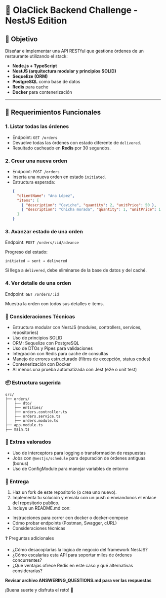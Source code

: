 # 🧪 OlaClick Backend Challenge - NestJS Edition

## 🎯 Objetivo

Diseñar e implementar una API RESTful que gestione órdenes de un restaurante utilizando el stack:

- **Node.js + TypeScript**
- **NestJS (arquitectura modular y principios SOLID)**
- **Sequelize (ORM)**
- **PostgreSQL** como base de datos
- **Redis** para cache
- **Docker** para contenerización

---

## 📌 Requerimientos Funcionales

### 1. Listar todas las órdenes

- Endpoint: `GET /orders`
- Devuelve todas las órdenes con estado diferente de `delivered`.
- Resultado cacheado en **Redis** por 30 segundos.

### 2. Crear una nueva orden

- Endpoint: `POST /orders`
- Inserta una nueva orden en estado `initiated`.
- Estructura esperada:
  ```json
  {
    "clientName": "Ana López",
    "items": [
      { "description": "Ceviche", "quantity": 2, "unitPrice": 50 },
      { "description": "Chicha morada", "quantity": 1, "unitPrice": 10 }
    ]
  }
  ```

### 3. Avanzar estado de una orden

Endpoint: `POST /orders/:id/advance`

Progreso del estado:

`initiated → sent → delivered`

Si llega a `delivered`, debe eliminarse de la base de datos y del caché.

### 4. Ver detalle de una orden

Endpoint: `GET /orders/:id`

Muestra la orden con todos sus detalles e items.

### 🧱 Consideraciones Técnicas

- Estructura modular con NestJS (modules, controllers, services, repositories)
- Uso de principios SOLID
- ORM: Sequelize con PostgreSQL
- Uso de DTOs y Pipes para validaciones
- Integración con Redis para cache de consultas
- Manejo de errores estructurado (filtros de excepción, status codes)
- Contenerización con Docker
- Al menos una prueba automatizada con Jest (e2e o unit test)

### 📦 Estructura sugerida

```
src/
├── orders/
│   ├── dto/
│   ├── entities/
│   ├── orders.controller.ts
│   ├── orders.service.ts
│   ├── orders.module.ts
├── app.module.ts
├── main.ts
```

### 📘 Extras valorados

- Uso de interceptors para logging o transformación de respuestas
- Jobs con `@nestjs/schedule` para depuración de órdenes antiguas (bonus)
- Uso de ConfigModule para manejar variables de entorno

### 🚀 Entrega

1. Haz un fork de este repositorio (o crea uno nuevo).
2. Implementa tu solución y enviala con un push o enviandonos el enlace del repositorio publico.
3. Incluye un README.md con:

- Instrucciones para correr con docker o docker-compose
- Cómo probar endpoints (Postman, Swagger, cURL)
- Consideraciones técnicas

❓ Preguntas adicionales

- ¿Cómo desacoplarías la lógica de negocio del framework NestJS?
- ¿Cómo escalarías esta API para soportar miles de órdenes concurrentes?
- ¿Qué ventajas ofrece Redis en este caso y qué alternativas considerarías?

**Revisar archivo ANSWERING_QUESTIONS.md para ver las respuestas**

¡Buena suerte y disfruta el reto! 🚀
